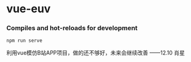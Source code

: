 # vue-euv
### Compiles and hot-reloads for development
```
npm run serve
```
利用vue模仿B站APP项目，做的还不够好，未来会继续改善 ——12.10 肖星
